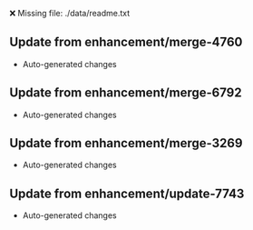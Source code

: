 ❌ Missing file: ./data/readme.txt

## Update from enhancement/merge-4760
- Auto-generated changes

## Update from enhancement/merge-6792
- Auto-generated changes

## Update from enhancement/merge-3269
- Auto-generated changes

## Update from enhancement/update-7743
- Auto-generated changes
